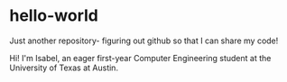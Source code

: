 # hello-world
Just another repository- figuring out github so that I can share my code!

Hi! I'm Isabel, an eager first-year Computer Engineering student at the University of Texas at Austin.
